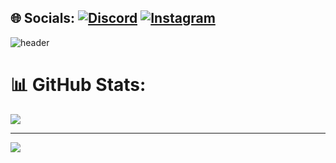 
## 🌐 Socials: [![Discord](https://img.shields.io/badge/Discord-%237289DA.svg?logo=discord&logoColor=white)](htttps://discord.gg/wjddycks#3413) [![Instagram](https://img.shields.io/badge/Instagram-%23E4405F.svg?logo=Instagram&logoColor=white)](https://instagram.com/jy_cold) 
![header](https://capsule-render.vercel.app/api?type=waving&color=gradient&height=120&animation=fadeIn&section=footer&text=🎸&fontAlign=70)

# 📊 GitHub Stats:
![](https://github-readme-streak-stats.herokuapp.com/?user=Gull2365&theme=prussian&hide_border=false)<br/>

---
[![](https://visitcount.itsvg.in/api?id=Gull2365&icon=0&color=0)](https://visitcount.itsvg.in)

<!-- Proudly created with GPRM ( https://gprm.itsvg.in ) -->
